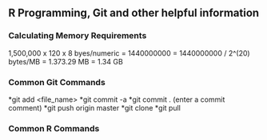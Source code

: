 ## R Programming, Git and other helpful information

### Calculating Memory Requirements
1,500,000 x 120 x 8 byes/numeric
= 1440000000
= 1440000000 / 2^(20) bytes/MB
= 1.373.29 MB
= 1.34 GB


### Common Git Commands
*git add <file_name>
*git commit -a
*git commit . (enter a commit comment)
*git push origin master
*git clone <source>
*git pull

### Common R Commands
